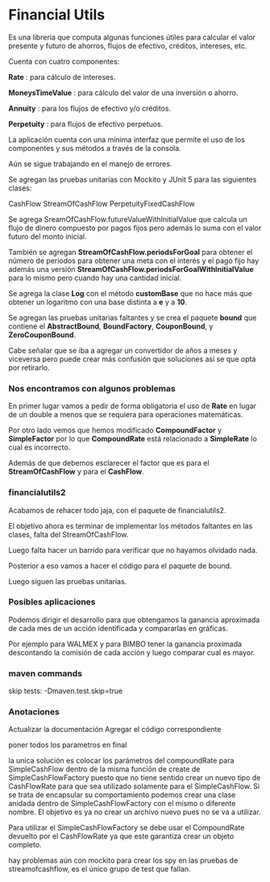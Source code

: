 # Financial Utils #


Es una libreria que computa algunas funciones útiles para calcular el valor presente y futuro
de ahorros, flujos de efectivo, créditos, intereses, etc.


Cuenta con cuatro componentes:


__Rate__ : para cálculo de intereses.

__MoneysTimeValue__ : para cálculo del valor de una inversión o ahorro.

__Annuity__ : para los flujos de efectivo y/o créditos.

__Perpetuity__ : para flujos de efectivo perpetuos.


La aplicación cuenta con una mínima interfaz que permite el uso de los componentes y sus métodos a
través de la consola. 


Aún se sigue trabajando en el manejo de errores.

Se agregan las pruebas unitarias con Mockito y JUnit 5 para las siguientes clases:

CashFlow
StreamOfCashFlow
PerpetuityFixedCashFlow

Se agrega SreamOfCashFlow.futureValueWithInitialValue que calcula un flujo de dinero compuesto por pagos fijos pero además lo suma con el
valor futuro del monto inicial.

También se agregan __StreamOfCashFlow.periodsForGoal__ para obtener el número de periodos para obtener una meta con el interés y el pago fijo
hay además una versión __StreamOfCashFlow.periodsForGoalWithInitialValue__ para lo mismo pero cuando hay una cantidad inicial. 

Se agrega la clase __Log__ con el método __customBase__ que no hace más que obtener un logaritmo con una base distinta a __e__ y a __10__.

Se agregan las pruebas unitarias faltantes y se crea el paquete __bound__ que contiene el __AbstractBound__, __BoundFactory__, __CouponBound__, y __ZeroCouponBound__.


Cabe señalar que se iba a agregar un convertidor de años a meses y viceversa pero puede crear más confusión que soluciones así se que opta por retirarlo.

### Nos encontramos con algunos problemas ###

En primer lugar vamos a pedir de forma obligatoria el uso de __Rate__ en lugar de un double a menos que se requiera para
operaciones matemáticas.

Por otro lado vemos que hemos modificado __CompoundFactor__ y __SimpleFactor__ por lo que __CompoundRate__ está relacionado a 
__SimpleRate__ lo cual es incorrecto. 

Además de que debemos esclarecer el factor que es para el __StreamOfCashFlow__ y para el __CashFlow__.

### financialutils2 ###

Acabamos de rehacer todo jaja, con el paquete de financialutils2.

El objetivo ahora es terminar de implementar los métodos faltantes en las clases, falta del StreamOfCashFlow.

Luego falta hacer un barrido para verificar que no hayamos olvidado nada.

Posterior a eso vamos a hacer el código para el paquete de bound.

Luego siguen las pruebas unitarias.

### Posibles aplicaciones ###

Podemos dirigir el desarrollo para que obtengamos la ganancia aproximada de cada mes de un acción identificada
y compararlas en gráficas.

Por ejemplo para WALMEX y para BIMBO tener la ganancia proximada descontando la comisión de cada acción y luego
comparar cual es mayor.


### maven commands ###

skip tests: -Dmaven.test.skip=true



### Anotaciones ###

Actualizar la documentación
Agregar el código correspondiente

poner todos los parametros en final

la unica solución es colocar los parámetros del compoundRate para SimpleCashFlow dentro de la misma función de create de SimpleCashFlowFactory puesto que no tiene sentido crear un nuevo tipo de CashFlowRate para que sea utilizado solamente para el SimpleCashFlow. Si se trata de encapsular su comportamiento podemos crear una clase anidada dentro de SimpleCashFlowFactory con el mismo o diferente nombre. El objetivo es ya no crear un archivo nuevo pues no se va a utilizar.


Para utilizar el SimpleCashFlowFactory se debe usar el CompoundRate devuelto por el CashFlowRate ya que este garantiza crear un
objeto completo.

hay problemas aún con mockito para crear los spy en las pruebas de streamofcashflow, es el único grupo de test que fallan.
